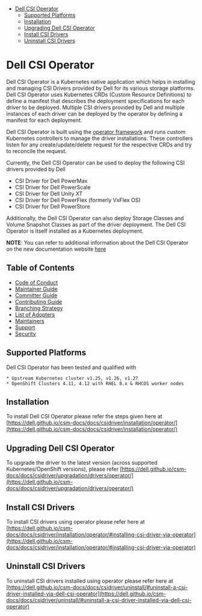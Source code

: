 <!--
 Copyright © 2022 Dell Inc. or its subsidiaries. All Rights Reserved.
 
 Licensed under the Apache License, Version 2.0 (the "License");
 you may not use this file except in compliance with the License.
 You may obtain a copy of the License at
      http://www.apache.org/licenses/LICENSE-2.0
 Unless required by applicable law or agreed to in writing, software
 distributed under the License is distributed on an "AS IS" BASIS,
 WITHOUT WARRANTIES OR CONDITIONS OF ANY KIND, either express or implied.
 See the License for the specific language governing permissions and
 limitations under the License.
-->
- [Dell CSI Operator](#dell-csi-operator)
  - [Supported Platforms](#supported-platforms)
  - [Installation](#installation)
  - [Upgrading Dell CSI Operator](#upgrading-dell-csi-operator)
  - [Install CSI Drivers](#install-csi-drivers)
  - [Uninstall CSI Drivers](#uninstall-csi-drivers)

# Dell CSI Operator
Dell CSI Operator is a Kubernetes native application which helps in installing and managing CSI Drivers provided by Dell for its various storage platforms. 
Dell CSI Operator uses Kubernetes CRDs (Custom Resource Definitions) to define a manifest that describes the deployment specifications for each driver to be deployed. Multiple CSI drivers provided by Dell and multiple instances of each driver can be deployed by the operator by defining a manifest for each deployment.

Dell CSI Operator is built using the [operator framework](https://github.com/operator-framework) and runs custom Kubernetes controllers to manage the driver installations. These controllers listen for any create/update/delete request for the respective CRDs and try to reconcile the request.

Currently, the Dell CSI Operator can be used to deploy the following CSI drivers provided by Dell 

* CSI Driver for Dell PowerMax
* CSI Driver for Dell PowerScale
* CSI Driver for Dell Unity XT
* CSI Driver for Dell PowerFlex (formerly VxFlex OS)
* CSI Driver for Dell PowerStore

Additionally, the Dell CSI Operator can also deploy Storage Classes and Volume Snapshot Classes as part of the driver deployment.
The Dell CSI Operator is itself installed as a Kubernetes deployment.

**NOTE**: You can refer to additional information about the Dell CSI Operator on the new documentation website [here](https://dell.github.io/csm-docs/docs/csidriver/installation/operator/)

## Table of Contents

* [Code of Conduct](https://github.com/dell/csm/blob/main/docs/CODE_OF_CONDUCT.md)
* [Maintainer Guide](https://github.com/dell/csm/blob/main/docs/MAINTAINER_GUIDE.md)
* [Committer Guide](https://github.com/dell/csm/blob/main/docs/COMMITTER_GUIDE.md)
* [Contributing Guide](https://github.com/dell/csm/blob/main/docs/CONTRIBUTING.md)
* [Branching Strategy](https://github.com/dell/csm/blob/main/docs/BRANCHING.md)
* [List of Adopters](https://github.com/dell/csm/blob/main/docs/ADOPTERS.md)
* [Maintainers](https://github.com/dell/csm/blob/main/docs/MAINTAINERS.md)
* [Support](https://dell.github.io/csm-docs/docs/support/)
* [Security](https://github.com/dell/csm/blob/main/docs/SECURITY.md)

## Supported Platforms
Dell CSI Operator has been tested and qualified with 

    * Upstream Kubernetes cluster v1.25, v1.26, v1.27
    * OpenShift Clusters 4.11, 4.12 with RHEL 8.x & RHCOS worker nodes

## Installation
To install Dell CSI Operator please refer the steps given here at [https://dell.github.io/csm-docs/docs/csidriver/installation/operator/](https://dell.github.io/csm-docs/docs/csidriver/installation/operator/)

## Upgrading Dell CSI Operator
To upgrade the driver to the latest version (across supported Kubernetes/OpenShift versions), please refer [https://dell.github.io/csm-docs/docs/csidriver/upgradation/drivers/operator/](https://dell.github.io/csm-docs/docs/csidriver/upgradation/drivers/operator/)

## Install CSI Drivers
To install CSI drivers using operator please refer here at [https://dell.github.io/csm-docs/docs/csidriver/installation/operator/#installing-csi-driver-via-operator](https://dell.github.io/csm-docs/docs/csidriver/installation/operator/#installing-csi-driver-via-operator)

## Uninstall CSI Drivers
To uninstall CSI drivers installed using operator please refer here at [https://dell.github.io/csm-docs/docs/csidriver/uninstall/#uninstall-a-csi-driver-installed-via-dell-csi-operator](https://dell.github.io/csm-docs/docs/csidriver/uninstall/#uninstall-a-csi-driver-installed-via-dell-csi-operator)
